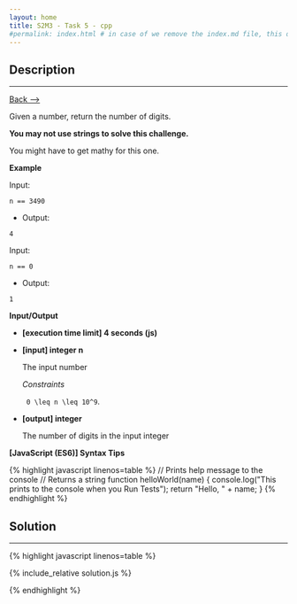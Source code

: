 ```yaml
---
layout: home
title: S2M3 - Task 5 - cpp
#permalink: index.html # in case of we remove the index.md file, this doc will be the index page
---
```


<div class="row">
<div class="columnStmt" markdown="1">

##  Description
------

[Back --> ](../README.md)

Given a number, return the number of digits.

**You may not use strings to solve this challenge.**

You might have to get mathy for this one.

**Example**

Input:

```
n == 3490
```

-   Output:

```
4
```

Input:

```
n == 0
```

-   Output:

```
1
```

**Input/Output**

* **[execution time limit] 4 seconds (js)**

* **[input] integer n**

    The input number

    *Constraints*
    
    <code type='math/tex'> 0 \leq n \leq 10^9</code>.    

* **[output] integer**

    The number of digits in the input integer

**[JavaScript (ES6)] Syntax Tips**

{% highlight javascript linenos=table %}
// Prints help message to the console
// Returns a string
function helloWorld(name) {
    console.log("This prints to the console when you Run Tests");
    return "Hello, " + name;
}
{% endhighlight %}

</div>
<div class="columnSol" markdown="1">

## Solution
------

{% highlight javascript linenos=table %}

{% include_relative solution.js %}

{% endhighlight %}

</div>
</div>
